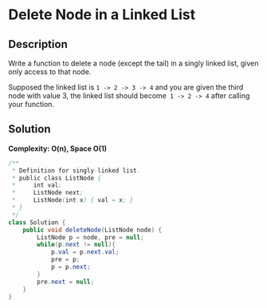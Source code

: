 # Delete Node in a Linked List
## Description

Write a function to delete a node (except the tail) in a singly linked list, given only access to that node.

Supposed the linked list is `1 -> 2 -> 3 -> 4` and you are given the third node with value 3, the linked list should become` 1 -> 2 -> 4` after calling your function.

## Solution
**Complexity: O(n), Space O(1)**
```java
/**
 * Definition for singly-linked list.
 * public class ListNode {
 *     int val;
 *     ListNode next;
 *     ListNode(int x) { val = x; }
 * }
 */
class Solution {
    public void deleteNode(ListNode node) {
        ListNode p = node, pre = null;
        while(p.next != null){
            p.val = p.next.val;
            pre = p;
            p = p.next;
        }
        pre.next = null;
    }
}
```
